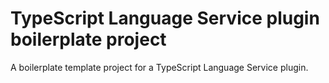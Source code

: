 # TypeScript Language Service plugin boilerplate project

A boilerplate template project for a TypeScript Language Service plugin.
